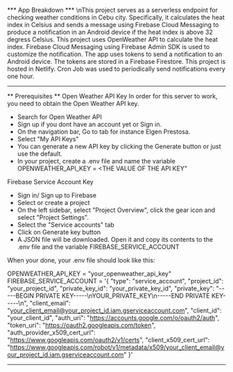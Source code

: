 *** App Breakdown ***
\nThis project serves as a serverless endpoint for checking weather conditions in Cebu city. 
Specifically, it calculates the heat index in Celsius and sends a message using Firebase Cloud Messaging to produce a notification in an Android device if the heat index is above 32 degress Celsius.
This project uses OpenWeather API to calculate the heat index.
Firebase Cloud Messaging using Firebase Admin SDK is used to customize the notification.
The app uses tokens to send a notification to an Android device. The tokens are stored in a Firebase Firestore.
This project is hosted in Netlify.
Cron Job was used to periodically send notifications every one hour.

**********************************************************************************************************
** Prerequisites **
Open Weather API Key
In order for this server to work, you need to obtain the Open Weather API key. 
* Search for Open Weather API 
* Sign up if you dont have an account yet or Sign in.
* On the navigation bar, Go to <Your Name> tab for instance Elgen Prestosa.
* Select "My API Keys"
* You can generate a new API key by clicking the Generate button or just use the default.
* In your project, create a .env file and name the variable OPENWEATHER_API_KEY = <THE VALUE OF THE API KEY"

Firebase Service Account Key
* Sign in/ Sign up to Firebase
* Select or create a project
* On the left sidebar, select "Project Overview", click the gear icon and select "Project Settings".
* Select the "Service accounts" tab
* Click on Generate key button
* A JSON file will be downloaded. Open it and copy its contents to the .env  file and the variable FIREBASE_SERVICE_ACCOUNT

When your done, your .env file should look like this:

OPENWEATHER_API_KEY = "your_openweather_api_key"
FIREBASE_SERVICE_ACCOUNT = '{
    "type": "service_account",
    "project_id": "your_project_id",
    "private_key_id": "your_private_key_id",
    "private_key": "-----BEGIN PRIVATE KEY-----\nYOUR_PRIVATE_KEY\n-----END PRIVATE KEY-----\n",
    "client_email": "your_client_email@your_project_id.iam.gserviceaccount.com",
    "client_id": "your_client_id",
    "auth_uri": "https://accounts.google.com/o/oauth2/auth",
    "token_uri": "https://oauth2.googleapis.com/token",
    "auth_provider_x509_cert_url": "https://www.googleapis.com/oauth2/v1/certs",
    "client_x509_cert_url": "https://www.googleapis.com/robot/v1/metadata/x509/your_client_email@your_project_id.iam.gserviceaccount.com"
  }'
**********************************************************************************************************

